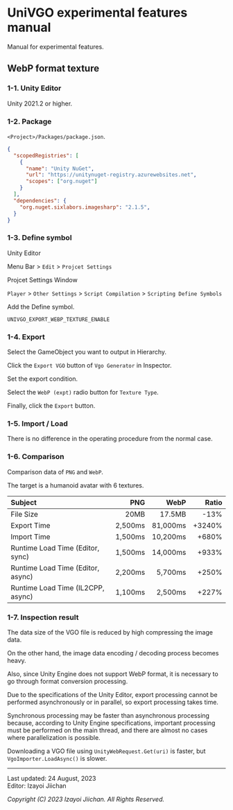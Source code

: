 # UniVGO experimental features manual

Manual for experimental features.

## WebP format texture

### 1-1. Unity Editor

Unity 2021.2 or higher.

### 1-2. Package

`<Project>/Packages/package.json`.  

```json
{
  "scopedRegistries": [
    {
      "name": "Unity NuGet",
      "url": "https://unitynuget-registry.azurewebsites.net",
      "scopes": ["org.nuget"]
    }
  ],
  "dependencies": {
    "org.nuget.sixlabors.imagesharp": "2.1.5",
  }
}
```

### 1-3. Define symbol

Unity Editor

Menu Bar > `Edit` > `Projcet Settings`

Projcet Settings Window

`Player` > `Other Settings` > `Script Compilation` > `Scripting Define Symbols`

Add the Define symbol.

`UNIVGO_EXPORT_WEBP_TEXTURE_ENABLE`

### 1-4. Export

Select the GameObject you want to output in Hierarchy.

Click the `Export VGO` button of `Vgo Generator` in Inspector.

Set the export condition.

Select the `WebP (expt)` radio button for `Texture Type`.

Finally, click the `Export` button.

### 1-5. Import / Load

There is no difference in the operating procedure from the normal case.

### 1-6. Comparison

Comparison data of `PNG` and `WebP`.

The target is a humanoid avatar with 6 textures.

|Subject|PNG|WebP|Ratio|
|:---|---:|---:|---:|
|File Size|20MB|17.5MB|-13%|
|Export Time|2,500ms|81,000ms|+3240%|
|Import Time|1,500ms|10,200ms|+680%|
|Runtime Load Time (Editor, sync)|1,500ms|14,000ms|+933%|
|Runtime Load Time (Editor, async)|2,200ms|5,700ms|+250%|
|Runtime Load Time (IL2CPP, async)|1,100ms|2,500ms|+227%|

### 1-7. Inspection result

The data size of the VGO file is reduced by high compressing the image data.

On the other hand, the image data encoding / decoding process becomes heavy.

Also, since Unity Engine does not support WebP format, it is necessary to go through format conversion processing.

Due to the specifications of the Unity Editor, export processing cannot be performed asynchronously or in parallel, so export processing takes time.

Synchronous processing may be faster than asynchronous processing because, according to Unity Engine specifications, important processing must be performed on the main thread, and there are almost no cases where parallelization is possible.

Downloading a VGO file using `UnityWebRequest.Get(uri)` is faster, but `VgoImporter.LoadAsync()` is slower.

___
Last updated: 24 August, 2023  
Editor: Izayoi Jiichan

*Copyright (C) 2023 Izayoi Jiichan. All Rights Reserved.*
